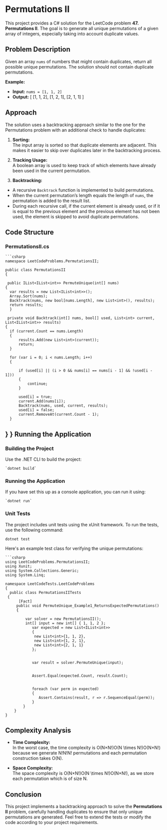 # Permutations II

This project provides a C# solution for the LeetCode problem **47. Permutations II**. 
The goal is to generate all unique permutations of a given array of integers, especially taking into account duplicate values.

## Problem Description

Given an array `nums` of numbers that might contain duplicates, return all possible unique permutations. The solution should not contain duplicate permutations.

**Example:**

- **Input:** `nums = [1, 1, 2]`
- **Output:**   [ [1, 1, 2], [1, 2, 1], [2, 1, 1] ]

## Approach

The solution uses a backtracking approach similar to the one for the Permutations problem with an additional check to handle duplicates:

1. **Sorting:**  
 The input array is sorted so that duplicate elements are adjacent. This makes it easier to skip over duplicates later in the backtracking process.

2. **Tracking Usage:**  
 A boolean array is used to keep track of which elements have already been used in the current permutation.

3. **Backtracking:**  
 - A recursive `Backtrack` function is implemented to build permutations.
 - When the current permutation’s length equals the length of `nums`, the permutation is added to the result list.
 - During each recursive call, if the current element is already used, or if it is equal to the previous element and the previous element has not been used, the element is skipped to avoid duplicate permutations.

## Code Structure

### PermutationsII.cs


	```csharp
	namespace LeetCodeProblems.PermutationsII;

	public class PermutationsII
	{

 	 public IList<IList<int>> PermuteUnique(int[] nums)
  	{
      var results = new List<IList<int>>();
      Array.Sort(nums);
      Backtrack(nums, new bool[nums.Length], new List<int>(), results);
      return results;
	  }

 	 private void Backtrack(int[] nums, bool[] used, List<int> current, List<IList<int>> results)
  	{
      if (current.Count == nums.Length)
      {
          results.Add(new List<int>(current));
          return;
      }

      for (var i = 0; i < nums.Length; i++)
      {
         
          if (used[i] || (i > 0 && nums[i] == nums[i - 1] && !used[i - 1]))
          {
              continue;
          }

          used[i] = true;
          current.Add(nums[i]);
          Backtrack(nums, used, current, results);
          used[i] = false;
          current.RemoveAt(current.Count - 1);
      }
  }
}
Running the Application
-----------------------

### Building the Project

Use the .NET CLI to build the project:
		
	`dotnet build`

### Running the Application

If you have set this up as a console application, you can run it using:


	`dotnet run`

### Unit Tests

The project includes unit tests using the xUnit framework. To run the tests, use the following command:


`dotnet test`

Here's an example test class for verifying the unique permutations:
  
	```csharp  
	using LeetCodeProblems.PermutationsII;
	using Xunit;
	using System.Collections.Generic;
	using System.Linq;

	namespace LeetCodeTests.LeetCodeProblems
	{
  	  public class PermutationsIITests
   	 {
      	  [Fact]
       	 public void PermuteUnique_Example1_ReturnsExpectedPermutations()
       	 {
          
           	 var solver = new PermutationsII();
           	 int[] input = new int[] { 1, 1, 2 };
            	var expected = new List<IList<int>>
            	{
               	 new List<int>{1, 1, 2},
               	 new List<int>{1, 2, 1},
               	 new List<int>{2, 1, 1}
            	};

            
            	var result = solver.PermuteUnique(input);

       
            	Assert.Equal(expected.Count, result.Count);

            	
            	foreach (var perm in expected)
            	{
             	   Assert.Contains(result, r => r.SequenceEqual(perm));
            	}
        	}
    	}
	}

Complexity Analysis
-------------------

-   **Time Complexity:**\
    In the worst case, the time complexity is O(N×N!)O(N \times N!)O(N×N!) because we generate N!N!N! permutations and each permutation construction takes O(N).

-   **Space Complexity:**\
    The space complexity is O(N×N!)O(N \times N!)O(N×N!), as we store each permutation which is of size N.

Conclusion
----------

This project implements a backtracking approach to solve the **Permutations II** problem, carefully handling duplicates to ensure that only unique permutations are generated. Feel free to extend the tests or modify the code according to your project requirements.